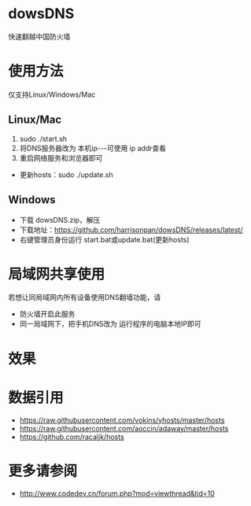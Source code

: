 
# dowsDNS

快速翻越中国防火墙

# 使用方法

仅支持Linux/Windows/Mac

## Linux/Mac
1. sudo ./start.sh 
2. 将DNS服务器改为 本机ip---可使用 ip addr查看
3. 重启网络服务和浏览器即可

* 更新hosts：sudo ./update.sh

## Windows

* 下载 dowsDNS.zip，解压
* 下载地址：https://github.com/harrisonpan/dowsDNS/releases/latest/
* 右键管理员身份运行 start.bat或update.bat(更新hosts)


# 局域网共享使用

若想让同局域网内所有设备使用DNS翻墙功能，请

* 防火墙开启此服务
* 同一局域网下，把手机DNS改为 运行程序的电脑本地IP即可

# 效果



# 数据引用

  * https://raw.githubusercontent.com/vokins/yhosts/master/hosts
  * https://raw.githubusercontent.com/aoccin/adaway/master/hosts
  * https://github.com/racaljk/hosts


# 更多请参阅

  * http://www.codedev.cn/forum.php?mod=viewthread&tid=10
